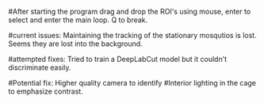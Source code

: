 #After starting the program drag and drop the ROI's using mouse, enter to select and enter the main loop. Q to break. 

#current issues: Maintaining the tracking of the stationary mosqutios is lost. Seems they are lost into the background. 

#attempted fixes: Tried to train a DeepLabCut model but it couldn't discriminate easily. 

#Potential fix: Higher quality camera to identify
#Interior lighting in the cage to emphasize contrast. 
